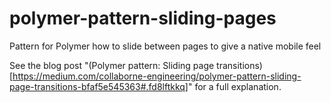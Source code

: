 # polymer-pattern-sliding-pages
Pattern for Polymer how to slide between pages to give a native mobile feel

See the blog post "(Polymer pattern: Sliding page transitions)[https://medium.com/collaborne-engineering/polymer-pattern-sliding-page-transitions-bfaf5e545363#.fd8lftkkq]" for a full explanation.

